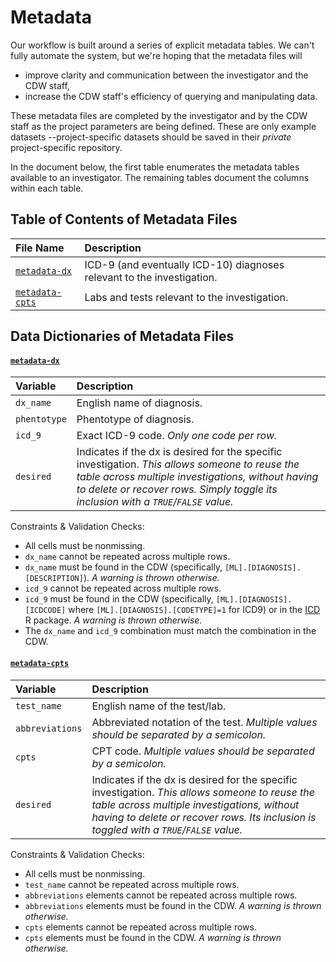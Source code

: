 Metadata
====================================

Our workflow is built around a series of explicit metadata tables.  We can't fully automate the system, but we're hoping that the metadata files will
* improve clarity and communication between the investigator and the CDW staff,
* increase the CDW staff's efficiency of querying and manipulating data.

These metadata files are completed by the investigator and by the CDW staff as the project parameters are being defined.  These are only example datasets --project-specific datasets should be saved in their *private* project-specific repository.

In the document below, the first table enumerates the metadata tables available to an investigator.  The remaining tables document the columns within each table.

Table of Contents of Metadata Files
--------------------------------------------

| File Name | Description |
| :-------- | :---------- |
| [`metadata-dx`](metadata-dx.csv) | ICD-9 (and eventually ICD-10) diagnoses relevant to the investigation. |
| [`metadata-cpts`](metadata-cpts.csv) | Labs and tests relevant to the investigation. |


Data Dictionaries of Metadata Files
--------------------------------------------

#### [`metadata-dx`](metadata-dx.csv)

| Variable | Description |
| :-------- | :---------- |
| `dx_name` | English name of diagnosis. |
| `phentotype` | Phentotype of diagnosis. |
| `icd_9` | Exact ICD-9 code.  *Only one code per row.* |
| `desired` | Indicates if the dx is desired for the specific investigation.  *This allows someone to reuse the table across multiple investigations, without having to delete or recover rows.  Simply toggle its inclusion with a `TRUE`/`FALSE` value.*  |

Constraints & Validation Checks:
* All cells must be nonmissing.
* `dx_name` cannot be repeated across multiple rows.
* `dx_name` must be found in the CDW (specifically, `[ML].[DIAGNOSIS].[DESCRIPTION]`).  *A warning is thrown otherwise.*
* `icd_9` cannot be repeated across multiple rows.
* `icd_9` must be found in the CDW  (specifically, `[ML].[DIAGNOSIS].[ICDCODE]` where `[ML].[DIAGNOSIS].[CODETYPE]=1` for ICD9) or in the [ICD](https://cran.r-project.org/package=icd) R package.  *A warning is thrown otherwise.*
* The `dx_name` and `icd_9` combination must match the combination in the CDW.

#### [`metadata-cpts`](metadata-cpts.csv)

| Variable | Description |
| :-------- | :---------- |
| `test_name` | English name of the test/lab. |
| `abbreviations` | Abbreviated notation of the test. *Multiple values should be separated by a semicolon.* |
| `cpts` | CPT code. *Multiple values should be separated by a semicolon.* |
| `desired` | Indicates if the dx is desired for the specific investigation.  *This allows someone to reuse the table across multiple investigations, without having to delete or recover rows.  Its inclusion is toggled with a `TRUE`/`FALSE` value.*  |

Constraints & Validation Checks:
* All cells must be nonmissing.
* `test_name` cannot be repeated across multiple rows.
* `abbreviations` elements cannot be repeated across multiple rows.
* `abbreviations` elements must be found in the CDW.  *A warning is thrown otherwise.*
* `cpts` elements cannot be repeated across multiple rows.
* `cpts` elements must be found in the CDW.  *A warning is thrown otherwise.*

